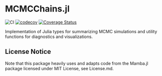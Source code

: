 # MCMCChains.jl

![CI](https://github.com/TuringLang/MCMCChains.jl/workflows/CI/badge.svg?branch=master)
[![codecov](https://codecov.io/gh/TuringLang/MCMCChains.jl/branch/master/graph/badge.svg?token=TFxRFbKONS)](https://codecov.io/gh/TuringLang/MCMCChains.jl)
[![Coverage Status](https://coveralls.io/repos/github/TuringLang/MCMCChains.jl/badge.svg?branch=master)](https://coveralls.io/github/TuringLang/MCMCChains.jl?branch=master)

Implementation of Julia types for summarizing MCMC simulations and utility functions for diagnostics and visualizations.

## License Notice

Note that this package heavily uses and adapts code from the Mamba.jl package licensed under MIT License, see License.md.
